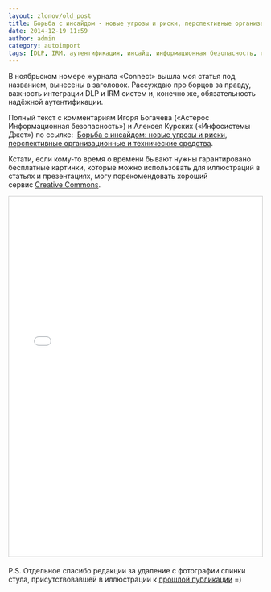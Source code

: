```yaml
---
layout: zlonov/old_post
title: Борьба с инсайдом - новые угрозы и риски, перспективные организационные и технические средства
date: 2014-12-19 11:59
author: admin
category: autoimport
tags: [DLP, IRM, аутентификация, инсайд, информационная безопасность, публикация, статья]
---
```

В ноябрьском номере журнала «Connect» вышла моя статья под названием, вынесены в заголовок. Рассуждаю про борцов за правду, важность интеграции DLP и IRM систем и, конечно же, обязательность надёжной аутентификации.

Полный текст с комментариям Игоря Богачева («Астерос Информационная безопасность») и Алексея Курских («Инфосистемы Джет») по ссылке:  <a title="Борьба с инсайдом: новые угрозы и риски, перспективные организационные и технические средства" href="//www.slideshare.net/zlonov/the-fight-against-insider-new-threats-and-risks-promising-organizational-and-technical-means" target="_blank">Борьба с инсайдом: новые угрозы и риски, перспективные организационные и технические средства</a>.

Кстати, если кому-то время о времени бывают нужны гарантировано бесплатные картинки, которые можно использовать для иллюстраций в статьях и презентациях, могу порекомендовать хороший сервис <a href="http://search.creativecommons.org/?lang=ru" target="_blank">Creative Commons</a>.

<iframe style="border: 1px solid #CCC; border-width: 1px; margin-bottom: 5px; max-width: 100%;" src="//www.slideshare.net/slideshow/embed_code/42860532" width="668" height="714" frameborder="0" marginwidth="0" marginheight="0" scrolling="no" allowfullscreen="allowfullscreen"> </iframe>

P.S. Отдельное спасибо редакции за удаление с фотографии спинки стула, присутствовавшей в иллюстрации к <a href="http://www.slideshare.net/zlonov/byod-37494943" target="_blank">прошлой публикации</a> =)
